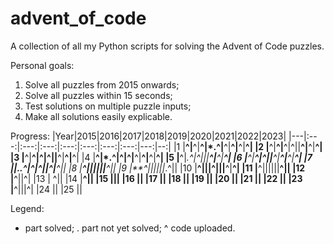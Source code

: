 # advent_of_code
A collection of all my Python scripts for solving the Advent of Code puzzles.

Personal goals:
1) Solve all puzzles from 2015 onwards;
2) Solve all puzzles within 15 seconds;
3) Test solutions on multiple puzzle inputs;
4) Make all solutions easily explicable.

Progress:
|Year|2015|2016|2017|2018|2019|2020|2021|2022|2023|
|---|:---:|:---:|:---:|:---:|:---:|:---:|:---:|---:|--:|
|1  |**^|**^|**^|*.^|**^|**^|**^|**^|
|2  |**^|**^|**^|^||**^|**^|**^|
|3  |**^|**^|^|^||**^|**^|**^|
|4  |**^|*.^|^|^|**^|**^|**^|**^|
|5  |**^|*.^|^|||**^|**^|**^|
|6  |**^|**^|^||**^|**^|**^|**^|
|7  ||..^|^|^||^|**^||
|8  |**^||||||**^||
|9  |**^||||||*.^||
|10 |**^|||^|||**^|**^|
|11 |**^||||||**^||
|12 |**^||^|
|13 |   ^||
|14 |**^||
|15 |||
|16 ||
|17 ||
|18 ||
|19 ||
|20 ||
|21 ||
|22 ||
|23 |**^|||^|
|24 ||
|25 ||

Legend:
* part solved;
. part not yet solved;
^ code uploaded.

